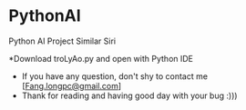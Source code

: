 # PythonAI
Python AI Project Similar Siri

*Download troLyAo.py and open with Python IDE

- If you have any question, don't shy to contact me [Fang.longpc@gmail.com]
- Thank for reading and having good day with your bug :)))
